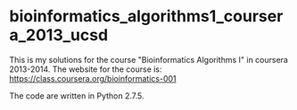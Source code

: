 bioinformatics_algorithms1_coursera_2013_ucsd
=============================================
This is my solutions for the course "Bioinformatics Algorithms I" in coursera 2013-2014. The website for the course is: https://class.coursera.org/bioinformatics-001

The code are written in Python 2.7.5. 


